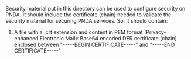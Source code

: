 Security material put in this directory can be used to configure security on PNDA.
It should include the certificate (chain) needed to validate the security material for securing PNDA services.
So, it should contain:
1. A file with a .crt extension and content in PEM format (Privacy-enhanced Electronic Mail): Base64 encoded DER certificate (chain) enclosed between "-----BEGIN CERTIFICATE-----" and "-----END CERTIFICATE-----"
